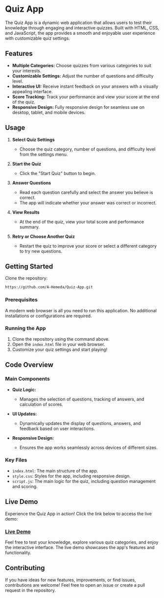 # Quiz App

The Quiz App is a dynamic web application that allows users to test their knowledge through engaging and interactive quizzes. Built with HTML, CSS, and JavaScript, the app provides a smooth and enjoyable user experience with customizable quiz settings.

## Features

- **Multiple Categories:** Choose quizzes from various categories to suit your interests.
- **Customizable Settings:** Adjust the number of questions and difficulty level.
- **Interactive UI:** Receive instant feedback on your answers with a visually appealing interface.
- **Score Tracking:** Track your performance and view your score at the end of the quiz.
- **Responsive Design:** Fully responsive design for seamless use on desktop, tablet, and mobile devices.

## Usage

1. **Select Quiz Settings**
   - Choose the quiz category, number of questions, and difficulty level from the settings menu.

2. **Start the Quiz**
   - Click the "Start Quiz" button to begin.

3. **Answer Questions**
   - Read each question carefully and select the answer you believe is correct.
   - The app will indicate whether your answer was correct or incorrect.

4. **View Results**
   - At the end of the quiz, view your total score and performance summary.

5. **Retry or Choose Another Quiz**
   - Restart the quiz to improve your score or select a different category to try new questions.

## Getting Started

Clone the repository:

```bash
https://github.com/A-Hemeda/Quiz-App.git
```

### Prerequisites

A modern web browser is all you need to run this application. No additional installations or configurations are required.

### Running the App

1. Clone the repository using the command above.
2. Open the `index.html` file in your web browser.
3. Customize your quiz settings and start playing!

## Code Overview

### Main Components

- **Quiz Logic:**
  - Manages the selection of questions, tracking of answers, and calculation of scores.

- **UI Updates:**
  - Dynamically updates the display of questions, answers, and feedback based on user interactions.

- **Responsive Design:**
  - Ensures the app works seamlessly across devices of different sizes.

### Key Files

- `index.html`: The main structure of the app.
- `style.css`: Styles for the app, including responsive design.
- `script.js`: The main logic for the quiz, including question management and scoring.

## Live Demo

Experience the Quiz App in action! Click the link below to access the live demo:

### [Live Demo](https://a-hemeda.github.io/Quiz-App)

Feel free to test your knowledge, explore various quiz categories, and enjoy the interactive interface. The live demo showcases the app's features and functionality.

## Contributing

If you have ideas for new features, improvements, or find issues, contributions are welcome! Feel free to open an issue or create a pull request in the repository.

